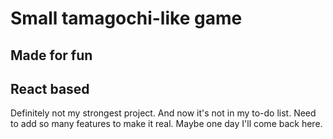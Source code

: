 # Small tamagochi-like game

## Made for fun

## React based



Definitely not my strongest project. And now it's not in my to-do list.
Need to add so many features to make it real. Maybe one day I'll come back here.
